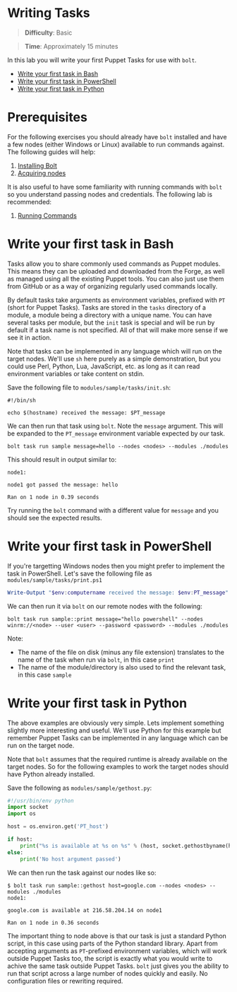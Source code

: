 # Writing Tasks

> **Difficulty**: Basic

> **Time**: Approximately 15 minutes

In this lab you will write your first Puppet Tasks for use with `bolt`.

- [Write your first task in Bash](#write-your-first-task-in-bash)
- [Write your first task in PowerShell](#write-your-first-task-in-powershell)
- [Write your first task in Python](#write-your-first-task-in-python)

# Prerequisites

For the following exercises you should already have `bolt` installed and have a few nodes (either Windows or Linux) available to run commands against. The following guides will help:

1. [Installing Bolt](../1-installing-bolt)
1. [Acquiring nodes](../2-acquiring-nodes)

It is also useful to have some familiarity with running commands with `bolt` so you understand passing nodes and credentials. The following lab is recommended:

1. [Running Commands](../3-running-commands)

# Write your first task in Bash 

Tasks allow you to share commonly used commands as Puppet modules. This means they can be uploaded and downloaded from the Forge, as well as managed using all the existing Puppet tools. You can also just use them from GitHub or as a way of organizing regularly used commands locally. 

By default tasks take arguments as environment variables, prefixed with `PT` (short for Puppet Tasks). Tasks are stored in the `tasks` directory of a module, a module being a directory with a unique name. You can have several tasks per module, but the `init` task is special and will be run by default if a task name is not specified. All of that will make more sense if we see it in action.

Note that tasks can be implemented in any language which will run on the target nodes. We'll use `sh` here purely as a simple demonstration, but you could use Perl, Python, Lua, JavaScript, etc. as long as it can read environment variables or take content on stdin.

Save the following file to `modules/sample/tasks/init.sh`:

```
#!/bin/sh

echo $(hostname) received the message: $PT_message
```

We can then run that task using `bolt`. Note the `message` argument. This will be expanded to the `PT_message` environment variable expected by our task.

```
bolt task run sample message=hello --nodes <nodes> --modules ./modules
```

This should result in output similar to:

```
node1:

node1 got passed the message: hello

Ran on 1 node in 0.39 seconds
```

Try running the `bolt` command with a different value for `message` and you should see the expected results.


# Write your first task in PowerShell

If you're targetting Windows nodes then you might prefer to implement the task in PowerShell. Let's save the following file as `modules/sample/tasks/print.ps1`

```powershell
Write-Output "$env:computername received the message: $env:PT_message"
```

We can then run it via `bolt` on our remote nodes with the following:

```
bolt task run sample::print message="hello powershell" --nodes winrm://<node> --user <user> --password <password> --modules ./modules
```

Note:

* The name of the file on disk (minus any file extension) translates to the name of the task when run via `bolt`, in this case `print`
* The name of the module/directory is also used to find the relevant task, in this case `sample`

# Write your first task in Python

The above examples are obviously very simple. Lets implement something slightly more interesting and useful. We'll use Python for this example but remember Puppet Tasks can be implemented in any language which can be run on the target node.

Note that `bolt` assumes that the required runtime is already available on the target nodes. So for the following examples to work the target nodes should have Python already installed.

Save the following as `modules/sample/gethost.py`: 

```python
#!/usr/bin/env python
import socket
import os

host = os.environ.get('PT_host')

if host:
    print("%s is available at %s on %s" % (host, socket.gethostbyname(host), socket.gethostname()))
else:
    print('No host argument passed')
```

We can then run the task against our nodes like so:

```
$ bolt task run sample::gethost host=google.com --nodes <nodes> --modules ./modules
node1:

google.com is available at 216.58.204.14 on node1

Ran on 1 node in 0.36 seconds
```

The important thing to node above is that our task is just a standard Python script, in this case using parts of the Python standard library. Apart from accepting arguments as `PT`-prefixed environment variables, which will work outside Puppet Tasks too, the script is exactly what you would write to achive the same task outside Puppet Tasks. `bolt` just gives you the ability to run that script across a large number of nodes quickly and easily. No configuration files or rewriting
required.
